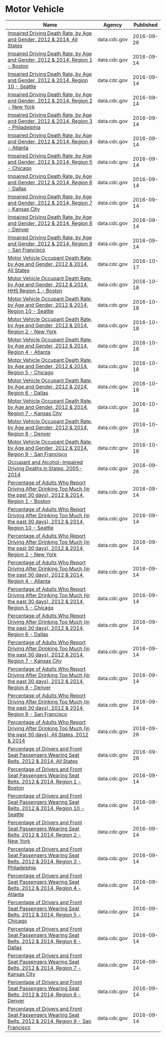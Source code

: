 # Motor Vehicle

Name | Agency | Published
---- | ---- | ---------
[Impaired Driving Death Rate, by Age and Gender, 2012 & 2014, All States](../socrata/ebbj-sh54.md) | data.cdc.gov | 2016-09-26
[Impaired Driving Death Rate, by Age and Gender, 2012 & 2014, Region 1 - Boston](../socrata/ksf9-pem2.md) | data.cdc.gov | 2016-09-14
[Impaired Driving Death Rate, by Age and Gender, 2012 & 2014, Region 10 - Seattle](../socrata/x9gq-59r3.md) | data.cdc.gov | 2016-09-14
[Impaired Driving Death Rate, by Age and Gender, 2012 & 2014, Region 2 - New York](../socrata/bptw-uw4i.md) | data.cdc.gov | 2016-09-14
[Impaired Driving Death Rate, by Age and Gender, 2012 & 2014, Region 3 - Philadelphia](../socrata/pvxp-wfpg.md) | data.cdc.gov | 2016-09-14
[Impaired Driving Death Rate, by Age and Gender, 2012 & 2014, Region 4 - Atlanta](../socrata/28km-nz6e.md) | data.cdc.gov | 2016-09-14
[Impaired Driving Death Rate, by Age and Gender, 2012 & 2014, Region 5 - Chicago](../socrata/68ej-h5ze.md) | data.cdc.gov | 2016-09-14
[Impaired Driving Death Rate, by Age and Gender, 2012 & 2014, Region 6 - Dallas](../socrata/k9ai-xgx2.md) | data.cdc.gov | 2016-09-14
[Impaired Driving Death Rate, by Age and Gender, 2012 & 2014, Region 7 - Kansas City](../socrata/ea3z-m7eh.md) | data.cdc.gov | 2016-09-14
[Impaired Driving Death Rate, by Age and Gender, 2012 & 2014, Region 8 - Denver](../socrata/3bjr-fr6m.md) | data.cdc.gov | 2016-09-14
[Impaired Driving Death Rate, by Age and Gender, 2012 & 2014, Region 9 - San Francisco](../socrata/3se3-rwj2.md) | data.cdc.gov | 2016-09-14
[Motor Vehicle Occupant Death Rate, by Age and Gender, 2012 & 2014, All States](../socrata/rqg5-mkef.md) | data.cdc.gov | 2016-10-17
[Motor Vehicle Occupant Death Rate, by Age and Gender, 2012 & 2014, HHS Region 1 - Boston](../socrata/an65-3p9b.md) | data.cdc.gov | 2016-10-18
[Motor Vehicle Occupant Death Rate, by Age and Gender, 2012 & 2014, Region 10 - Seattle](../socrata/5nuu-6upy.md) | data.cdc.gov | 2016-10-18
[Motor Vehicle Occupant Death Rate, by Age and Gender, 2012 & 2014, Region 2 - New York](../socrata/fj6s-ssz6.md) | data.cdc.gov | 2016-10-18
[Motor Vehicle Occupant Death Rate, by Age and Gender, 2012 & 2014, Region 4 - Atlanta](../socrata/rb93-4tgj.md) | data.cdc.gov | 2016-10-18
[Motor Vehicle Occupant Death Rate, by Age and Gender, 2012 & 2014, Region 5 - Chicago](../socrata/6i2x-3kw3.md) | data.cdc.gov | 2016-10-18
[Motor Vehicle Occupant Death Rate, by Age and Gender, 2012 & 2014, Region 6 - Dallas](../socrata/8ihh-n7ic.md) | data.cdc.gov | 2016-10-18
[Motor Vehicle Occupant Death Rate, by Age and Gender, 2012 & 2014, Region 7 - Kansas City](../socrata/u5yv-9uts.md) | data.cdc.gov | 2016-10-18
[Motor Vehicle Occupant Death Rate, by Age and Gender, 2012 & 2014, Region 8 - Denver](../socrata/8i5t-42wz.md) | data.cdc.gov | 2016-10-18
[Motor Vehicle Occupant Death Rate, by Age and Gender, 2012 & 2014, Region 9 - San Francisco](../socrata/xsu4-4sk9.md) | data.cdc.gov | 2016-10-18
[Occupant and Alcohol-Impaired Driving Deaths in States, 2005-2014](../socrata/haed-k2ka.md) | data.cdc.gov | 2016-09-26
[Percentage of Adults Who Report Driving After Drinking Too Much (in the past 30 days), 2012 & 2014, Region 1 - Boston](../socrata/e8fc-yrqd.md) | data.cdc.gov | 2016-09-14
[Percentage of Adults Who Report Driving After Drinking Too Much (in the past 30 days), 2012 & 2014, Region 10 - Seattle](../socrata/7zky-in8p.md) | data.cdc.gov | 2016-09-14
[Percentage of Adults Who Report Driving After Drinking Too Much (in the past 30 days), 2012 & 2014, Region 2 - New York](../socrata/g4ag-jrdn.md) | data.cdc.gov | 2016-09-14
[Percentage of Adults Who Report Driving After Drinking Too Much (in the past 30 days), 2012 & 2014, Region 4 - Atlanta](../socrata/azgh-hvnt.md) | data.cdc.gov | 2016-09-14
[Percentage of Adults Who Report Driving After Drinking Too Much (in the past 30 days), 2012 & 2014, Region 5 - Chicago](../socrata/5p6r-d32s.md) | data.cdc.gov | 2016-09-14
[Percentage of Adults Who Report Driving After Drinking Too Much (in the past 30 days), 2012 & 2014, Region 6 - Dallas](../socrata/9w38-t35p.md) | data.cdc.gov | 2016-09-14
[Percentage of Adults Who Report Driving After Drinking Too Much (in the past 30 days), 2012 & 2014, Region 7 - Kansas City](../socrata/pvr7-gpk4.md) | data.cdc.gov | 2016-09-14
[Percentage of Adults Who Report Driving After Drinking Too Much (in the past 30 days), 2012 & 2014, Region 8 - Denver](../socrata/a37y-w96i.md) | data.cdc.gov | 2016-09-14
[Percentage of Adults Who Report Driving After Drinking Too Much (in the past 30 days), 2012 & 2014, Region 9 - San Francisco](../socrata/i9qr-47vu.md) | data.cdc.gov | 2016-09-14
[Percentage of Adults Who Report Driving After Drinking Too Much (in the past 30 days), All States, 2012 & 2014](../socrata/s9bp-7k3m.md) | data.cdc.gov | 2016-09-26
[Percentage of Drivers and Front Seat Passengers Wearing Seat Belts, 2012 & 2014, All States](../socrata/rmzv-dc5f.md) | data.cdc.gov | 2016-09-26
[Percentage of Drivers and Front Seat Passengers Wearing Seat Belts, 2012 & 2014, Region 1 - Boston](../socrata/6tmq-h6uy.md) | data.cdc.gov | 2016-09-14
[Percentage of Drivers and Front Seat Passengers Wearing Seat Belts, 2012 & 2014, Region 10 - Seattle](../socrata/msjj-a7q2.md) | data.cdc.gov | 2016-09-14
[Percentage of Drivers and Front Seat Passengers Wearing Seat Belts, 2012 & 2014, Region 2 - New York](../socrata/hget-9fst.md) | data.cdc.gov | 2016-09-14
[Percentage of Drivers and Front Seat Passengers Wearing Seat Belts, 2012 & 2014, Region 3 - Philadelphia](../socrata/hauf-e9a4.md) | data.cdc.gov | 2016-09-14
[Percentage of Drivers and Front Seat Passengers Wearing Seat Belts, 2012 & 2014, Region 4 - Atlanta](../socrata/vqff-ff7g.md) | data.cdc.gov | 2016-09-14
[Percentage of Drivers and Front Seat Passengers Wearing Seat Belts, 2012 & 2014, Region 5 - Chicago](../socrata/26a7-nc4u.md) | data.cdc.gov | 2016-09-14
[Percentage of Drivers and Front Seat Passengers Wearing Seat Belts, 2012 & 2014, Region 6 - Dallas](../socrata/4r49-eadb.md) | data.cdc.gov | 2016-09-14
[Percentage of Drivers and Front Seat Passengers Wearing Seat Belts, 2012 & 2014, Region 7 - Kansas City](../socrata/y8pa-p62q.md) | data.cdc.gov | 2016-09-14
[Percentage of Drivers and Front Seat Passengers Wearing Seat Belts, 2012 & 2014, Region 8 - Denver](../socrata/iz46-hpaa.md) | data.cdc.gov | 2016-09-14
[Percentage of Drivers and Front Seat Passengers Wearing Seat Belts, 2012 & 2014, Region 9 - San Francisco](../socrata/fkfk-2j5x.md) | data.cdc.gov | 2016-09-14

